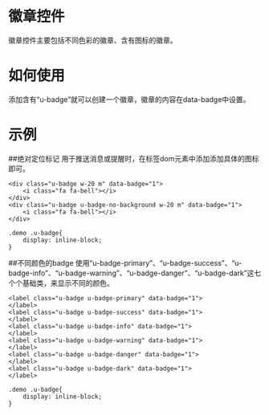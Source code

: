# 徽章控件

徽章控件主要包括不同色彩的徽章、含有图标的徽章。

# 如何使用

添加含有“u-badge”就可以创建一个徽章，徽章的内容在data-badge中设置。

# 示例


##绝对定位标记
用于推送消息或提醒时，在标签dom元素中添加添加具体的图标即可。
<div class="example-content"><div class="u-badge w-20 m" data-badge="1">
    <i class="fa fa-bell"></i>
</div>
<div class="u-badge u-badge-no-background w-20 m" data-badge="1">
    <i class="fa fa-bell"></i>
</div>
</div>
<style>.demo .u-badge{
    display: inline-block;
}
</style>
<div class="examples-code"><pre><code>&lt;div class="u-badge w-20 m" data-badge="1">
    &lt;i class="fa fa-bell">&lt;/i>
&lt;/div>
&lt;div class="u-badge u-badge-no-background w-20 m" data-badge="1">
    &lt;i class="fa fa-bell">&lt;/i>
&lt;/div></code></pre>
</div>
<div class="examples-code"><pre><code>.demo .u-badge{
    display: inline-block;
}</code></pre>
</div>

##不同颜色的badge
使用“u-badge-primary”、“u-badge-success”、“u-badge-info”、“u-badge-warning”、“u-badge-danger”、“u-badge-dark”这七个个基础类，来显示不同的颜色。
<div class="example-content"><label class="u-badge u-badge-primary" data-badge="1">
</label>
<label class="u-badge u-badge-success" data-badge="1">
</label>
<label class="u-badge u-badge-info" data-badge="1">
</label>
<label class="u-badge u-badge-warning" data-badge="1">
</label>
<label class="u-badge u-badge-danger" data-badge="1">
</label>
<label class="u-badge u-badge-dark" data-badge="1">
</label>
</div>
<style>.demo .u-badge{
    display: inline-block;
}
</style>
<div class="examples-code"><pre><code>&lt;label class="u-badge u-badge-primary" data-badge="1">
&lt;/label>
&lt;label class="u-badge u-badge-success" data-badge="1">
&lt;/label>
&lt;label class="u-badge u-badge-info" data-badge="1">
&lt;/label>
&lt;label class="u-badge u-badge-warning" data-badge="1">
&lt;/label>
&lt;label class="u-badge u-badge-danger" data-badge="1">
&lt;/label>
&lt;label class="u-badge u-badge-dark" data-badge="1">
&lt;/label></code></pre>
</div>
<div class="examples-code"><pre><code>.demo .u-badge{
    display: inline-block;
}</code></pre>
</div>

